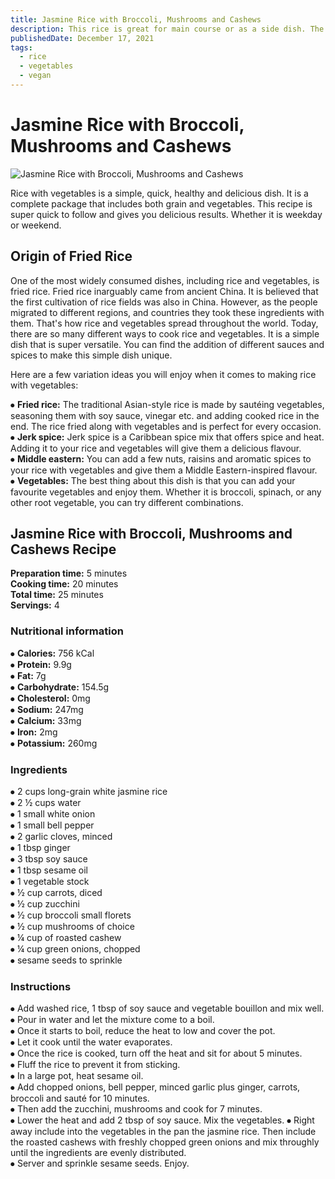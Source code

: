 ```yaml
---
title: Jasmine Rice with Broccoli, Mushrooms and Cashews
description: This rice is great for main course or as a side dish. The recipe goes well as all ingredients come together very well.
publishedDate: December 17, 2021
tags:
  - rice
  - vegetables
  - vegan
---
```


# Jasmine Rice with Broccoli, Mushrooms and Cashews

![Jasmine Rice with Broccoli, Mushrooms and Cashews](/veggierice.jpg "image")

Rice with vegetables is a simple, quick, healthy and delicious dish. It is a complete package that includes both grain and vegetables. This recipe is super quick to follow and gives you delicious results. Whether it is weekday or weekend.

## Origin of Fried Rice

One of the most widely consumed dishes, including rice and vegetables, is fried rice. Fried rice inarguably came from ancient China. It is believed that the first cultivation of rice fields was also in China. However, as the people migrated to different regions, and countries they took these ingredients with them. That&#39;s how rice and vegetables spread throughout the world. Today, there are so many different ways to cook rice and vegetables. It is a simple dish that is super versatile. You can find the addition of different sauces and spices to make this simple dish unique.

Here are a few variation ideas you will enjoy when it comes to making rice with vegetables:

⦁ **Fried rice:** The traditional Asian-style rice is made by sautéing vegetables, seasoning them with soy sauce, vinegar etc. and adding cooked rice in the end. The rice fried along with vegetables and is perfect for every occasion.  
⦁ **Jerk spice:** Jerk spice is a Caribbean spice mix that offers spice and heat. Adding it to your rice and vegetables will give them a delicious flavour.  
⦁ **Middle eastern:** You can add a few nuts, raisins and aromatic spices to your rice with vegetables and give them a Middle Eastern-inspired flavour.  
⦁ **Vegetables:** The best thing about this dish is that you can add your favourite vegetables and enjoy them. Whether it is broccoli, spinach, or any other root vegetable, you can try different combinations.

## Jasmine Rice with Broccoli, Mushrooms and Cashews Recipe

**Preparation time:** 5 minutes  
**Cooking time:** 20 minutes  
**Total time:** 25 minutes  
**Servings:** 4

### Nutritional information

⦁ **Calories:** 756 kCal  
⦁ **Protein:** 9.9g  
⦁ **Fat:** 7g  
⦁ **Carbohydrate:** 154.5g  
⦁ **Cholesterol:** 0mg  
⦁ **Sodium:** 247mg  
⦁ **Calcium:** 33mg  
⦁ **Iron:** 2mg  
⦁ **Potassium:** 260mg

### Ingredients

⦁ 2 cups long-grain white jasmine rice  
⦁ 2 ½ cups water  
⦁ 1 small white onion  
⦁ 1 small bell pepper  
⦁ 2 garlic cloves, minced  
⦁ 1 tbsp ginger  
⦁ 3 tbsp soy sauce  
⦁ 1 tbsp sesame oil  
⦁ 1 vegetable stock  
⦁ ½ cup carrots, diced  
⦁ ½ cup zucchini  
⦁ ½ cup broccoli small florets  
⦁ ½ cup mushrooms of choice  
⦁ ¼ cup of roasted cashew  
⦁ ¼ cup green onions, chopped  
⦁ sesame seeds to sprinkle

### Instructions

⦁ Add washed rice, 1 tbsp of soy sauce and vegetable bouillon and mix well.  
⦁ Pour in water and let the mixture come to a boil.  
⦁ Once it starts to boil, reduce the heat to low and cover the pot.  
⦁ Let it cook until the water evaporates.  
⦁ Once the rice is cooked, turn off the heat and sit for about 5 minutes.  
⦁ Fluff the rice to prevent it from sticking.  
⦁ In a large pot, heat sesame oil.  
⦁ Add chopped onions, bell pepper, minced garlic plus ginger, carrots, broccoli and sauté for 10 minutes.  
⦁ Then add the zucchini, mushrooms and cook for 7 minutes.  
⦁ Lower the heat and add 2 tbsp of soy sauce. Mix the vegetables.
⦁ Right away include into the vegetables in the pan the jasmine rice. Then include the roasted cashews with freshly chopped green onions and mix throughly until the ingredients are evenly distributed.  
⦁ Server and sprinkle sesame seeds. Enjoy.
